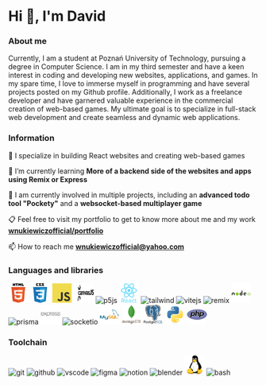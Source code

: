 <h1 align="left">Hi 👋, I'm David</h1>
<h3 align="left">About me</h3>
<p align="left">Currently, I am a student at Poznań University of Technology, pursuing a degree in Computer Science. I am in my third semester and have a keen interest in coding and developing new websites, applications, and games. In my spare time, I love to immerse myself in programming and have several projects posted on my Github profile. Additionally, I work as a freelance developer and have garnered valuable experience in the commercial creation of web-based games. My ultimate goal is to specialize in full-stack web development and create seamless and dynamic web applications.</p>

<h3 align="left">Information</h3>

:100: I specialize in building React websites and creating web-based games

🌱 I’m currently learning **More of a backend side of the websites and apps using Remix or Express**

:pushpin: I am currently involved in multiple projects, including an **advanced todo tool "Pockety"** and a **websocket-based multiplayer game**


:clipboard: Feel free to visit my portfolio to get to know more about me and my work **[wnukiewiczofficial/portfolio](https://wnukiewiczofficial.github.io/portfolio)**

📫 How to reach me **wnukiewiczofficial@yahoo.com**

<h3 align="left">Languages and libraries</h3>
<p align="left">
<img src="https://raw.githubusercontent.com/devicons/devicon/master/icons/html5/html5-original-wordmark.svg" alt="html5" width="40" height="40"/>
<img src="https://raw.githubusercontent.com/devicons/devicon/master/icons/css3/css3-original-wordmark.svg" alt="css3" width="40" height="40"/>
<img src="https://raw.githubusercontent.com/devicons/devicon/master/icons/javascript/javascript-original.svg" alt="javascript" width="40" height="40"/>
<img src="https://raw.githubusercontent.com/Hardik0307/Hardik0307/master/assets/canvasjs-charts.svg" alt="canvasjs" width="40" height="40"/>
<img src="https://seeklogo.com/images/P/p5-js-logo-85C733C6AD-seeklogo.com.png" alt="p5js" width="60" height="30"/>
<img src="https://raw.githubusercontent.com/devicons/devicon/master/icons/react/react-original-wordmark.svg" alt="react" width="40" height="40"/>
<img src="https://www.vectorlogo.zone/logos/tailwindcss/tailwindcss-icon.svg" alt="tailwind" width="40" height="40"/>
<img src="https://noticon-static.tammolo.com/dgggcrkxq/image/upload/v1679535484/noticon/arqfoi6i7gubuqkpigud.png" alt="vitejs" width="40" height="40"/>
<img src="https://noticon-static.tammolo.com/dgggcrkxq/image/upload/v1647907541/noticon/m24lfiqqx4qxlwce5so7.png" alt="remix" width="40" height="40"/>
<img src="https://raw.githubusercontent.com/devicons/devicon/master/icons/nodejs/nodejs-original-wordmark.svg" alt="nodejs" width="40" height="40"/>
<img src="https://noticon-static.tammolo.com/dgggcrkxq/image/upload/v1639528804/noticon/yr1sucdqbi1suyo5knvr.png" alt="prisma" width="40" height="40"/>
<img src="https://raw.githubusercontent.com/devicons/devicon/master/icons/express/express-original-wordmark.svg" alt="express" width="40" height="40"/>
<img src="https://noticon-static.tammolo.com/dgggcrkxq/image/upload/v1634308480/noticon/iioqrh7tytlnri03mj2a.png" alt="socketio" width="40" height="40"/>
<img src="https://raw.githubusercontent.com/devicons/devicon/master/icons/mysql/mysql-original-wordmark.svg" alt="mysql" width="40" height="40"/>
<img src="https://raw.githubusercontent.com/devicons/devicon/master/icons/mongodb/mongodb-original-wordmark.svg" alt="mongodb" width="40" height="40"/>
<img src="https://raw.githubusercontent.com/devicons/devicon/master/icons/postgresql/postgresql-original-wordmark.svg" alt="postgresql" width="40" height="40"/>
<img src="https://raw.githubusercontent.com/devicons/devicon/master/icons/python/python-original.svg" alt="python" width="40" height="40"/>
<img src="https://raw.githubusercontent.com/devicons/devicon/master/icons/php/php-original.svg" alt="php" width="40" height="40"/>
</p>
 
<h3 align="left">Toolchain</h3>
<p align="left"> 
<img src="https://www.vectorlogo.zone/logos/git-scm/git-scm-icon.svg" alt="git" width="40" height="40"/>
<img src="https://noticon-static.tammolo.com/dgggcrkxq/image/upload/v1567062204/noticon/ttan57gjenhvcrfq10yo.png" alt="github" width="40" height="40"/>
<img src="https://noticon-static.tammolo.com/dgggcrkxq/image/upload/v1568917735/noticon/aeui5qns4zczje6eejpc.png" alt="vscode" width="40" height="40"/>
<img src="https://www.vectorlogo.zone/logos/figma/figma-icon.svg" alt="figma" width="40" height="40"/>
<img src="https://noticon-static.tammolo.com/dgggcrkxq/image/upload/v1570106347/noticon/hx52ypkqqdzjdvd8iaid.svg" alt="notion" width="40" height="40"/>
<img src="https://download.blender.org/branding/community/blender_community_badge_white.svg" alt="blender" width="40" height="40"/>
<img src="https://raw.githubusercontent.com/devicons/devicon/master/icons/linux/linux-original.svg" alt="linux" width="40" height="40"/>
<img src="https://www.vectorlogo.zone/logos/gnu_bash/gnu_bash-icon.svg" alt="bash" width="40" height="40"/>
</p>



